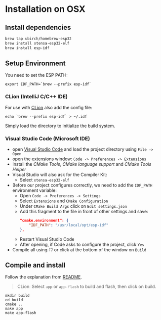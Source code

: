 # Installation on OSX

## Install dependencies
```bash
brew tap ubirch/homebrew-esp32
brew install xtensa-esp32-elf
brew install esp-idf
```

## Setup Environment

You need to set the ESP PATH:

```
export IDF_PATH=`brew --prefix esp-idf`
```

### CLion (IntelliJ C/C++ IDE)
For use with [CLion](https://www.jetbrains.com/clion/) also add the config file: 
```
echo `brew --prefix esp-idf` > ~/.idf
```

Simply load the directory to initialize the build system.

### Visual Studio Code (Microsoft IDE)

- open [Visual Studio Code]() and load the project directory using `File -> Open`
- open the extensions window: `Code -> Preferences -> Extensions`
- Install the *CMake Tools*, *CMake language support* and *CMake Tools Helper*
- Visual Studio will also ask for the Compiler Kit:
    - Select `xtensa-esp32-elf`
- Before our project configures correctly, we need to add the `IDF_PATH` environment variable:
    - Open `Code -> Preferences -> Settings`
    - Select `Extensions` and `CMake Configuration`
    - Under `CMake Build Args` click on `Edit settings.json`
    - Add this fragment to the file in front of other settings and save:
        ```json
        "cmake.environment": {
            "IDF_PATH": "/usr/local/opt/esp-idf"
        },
        ```
    - Restart Visual Studio Code
    - After opening, if Code asks to configure the project, click `Yes`
- Compile all using `F7` or click at the bottom of the window on `Build`

## Compile and install 

Follow the explanation from [README](README.md).

> CLion: Select `app` or `app-flash` to build and flash, then click on build.

```
mkdir build
cd build
cmake ..
make app
make app-flash
```